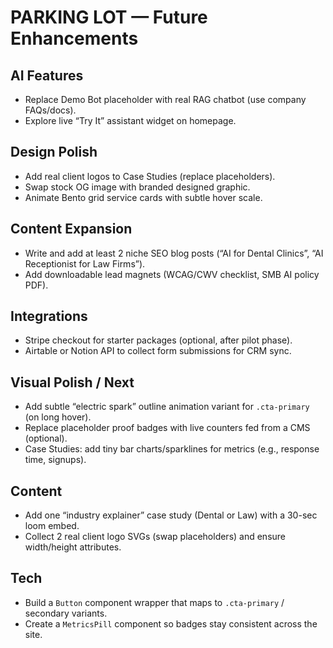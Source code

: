 # PARKING LOT — Future Enhancements

## AI Features

- Replace Demo Bot placeholder with real RAG chatbot (use company FAQs/docs).
- Explore live “Try It” assistant widget on homepage.

## Design Polish

- Add real client logos to Case Studies (replace placeholders).
- Swap stock OG image with branded designed graphic.
- Animate Bento grid service cards with subtle hover scale.

## Content Expansion

- Write and add at least 2 niche SEO blog posts (“AI for Dental Clinics”, “AI Receptionist for Law Firms”).
- Add downloadable lead magnets (WCAG/CWV checklist, SMB AI policy PDF).

## Integrations

- Stripe checkout for starter packages (optional, after pilot phase).
- Airtable or Notion API to collect form submissions for CRM sync.

## Visual Polish / Next

- Add subtle “electric spark” outline animation variant for `.cta-primary` (on long hover).
- Replace placeholder proof badges with live counters fed from a CMS (optional).
- Case Studies: add tiny bar charts/sparklines for metrics (e.g., response time, signups).

## Content

- Add one “industry explainer” case study (Dental or Law) with a 30-sec loom embed.
- Collect 2 real client logo SVGs (swap placeholders) and ensure width/height attributes.

## Tech

- Build a `Button` component wrapper that maps to `.cta-primary` / secondary variants.
- Create a `MetricsPill` component so badges stay consistent across the site.
